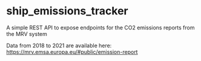 # ship_emissions_tracker
A simple REST API to expose endpoints for the CO2 emissions reports from the MRV system

Data from 2018 to 2021 are available here: https://mrv.emsa.europa.eu/#public/emission-report
